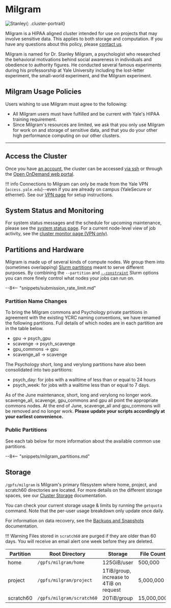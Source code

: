 # Milgram

![Stanley](/img/Stanley-Milgram.jpg){: .cluster-portrait}

Milgram is a HIPAA aligned cluster intended for use on projects that may involve sensitive data. This applies to both storage and computation. If you have any questions about this policy, please [contact us](/#get-help).

Milgram is named for Dr. Stanley Milgram, a psychologist who researched the behavioral motivations behind social awareness in individuals and obedience to authority figures. He conducted several famous experiments during his professorship at Yale University including the lost-letter experiment, the small-world experiment, and the Milgram experiment.

## Milgram Usage Policies

Users wishing to use Milgram must agree to the following:

* All Milgram users must have fulfilled and be current with Yale's HIPAA training requirement.
* Since Milgram's resources are limited, we ask that you only use Milgram for work on and storage of sensitive data, and that you do your other high performance computing on our other clusters.  


- - -

## Access the Cluster

Once you have [an account](https://research.computing.yale.edu/support/hpc/account-request), the cluster can be accessed [via ssh](/clusters-at-yale/access) or through the [Open OnDemand web portal](/clusters-at-yale/access/ood/).

!!! info
    Connections to Milgram can only be made from the Yale VPN (`access.yale.edu`)--even if you are already on campus (YaleSecure or ethernet). See our [VPN page](/clusters-at-yale/access/vpn) for setup instructions.

## System Status and Monitoring

For system status messages and the schedule for upcoming maintenance, please see the [system status page](https://research.computing.yale.edu/support/hpc/system-status). For a current node-level view of job activity, see the [cluster monitor page (VPN only)](http://cluster.ycrc.yale.edu/milgram/).

## Partitions and Hardware

Milgram is made up of several kinds of compute nodes. We group them into  (sometimes overlapping) [Slurm partitions](/clusters-at-yale/job-scheduling) meant to serve different purposes. By combining the `--partition` and [`--constraint`](/clusters-at-yale/job-scheduling/resource-requests#features-and-constraints) Slurm options you can more finely control what nodes your jobs can run on.

--8<-- "snippets/submission_rate_limit.md"

### Partition Name Changes

To bring the Milgram commons and Psychology private partitions in agreement with the existing YCRC naming conventions, we have renamed the following partitions. Full details of which nodes are in each partition are in the table below.

* gpu -> psych_gpu
* scavenge -> psych_scavenge
* gpu_commons -> gpu
* scavenge_all -> scavenge

The Psychology short, long and verylong partitions have also been consolidated into two partitions:

* psych_day: for jobs with a walltime of less than or equal to 24 hours
* psych_week: for jobs with a walltime less than or equal to 7 days.

As of the June maintenance, short, long and verylong no longer work. scavenge_all, scavenge, gpu_commons and gpu all point the appropriate commons nodes.  At the end of June, scavenge_all and gpu_commons will be removed and no longer work. **Please update your scripts accordingly at your earliest convenience.**

### Public Partitions

See each tab below for more information about the available common use partitions.

--8<-- "snippets/milgram_partitions.md"

## Storage

`/gpfs/milgram` is Milgram's primary filesystem where home, project, and scratch60 directories are located. For more details on the different storage spaces, see our [Cluster Storage](/clusters-at-yale/data/index) documentation.

You can check your current storage usage & limits by running the `getquota` command. Note that the per-user usage breakdown only update once daily.

For information on data recovery, see the [Backups and Snapshots](/clusters-at-yale/data/#backups-and-snapshots) documentation.

!!! Warning
    Files stored in `scratch60` are purged if they are older than 60 days. You will receive an email alert one week before they are deleted.

|Partition  | Root Directory            | Storage                                 | File Count | Backups | Snapshots |
|-----------|---------------------------|-----------------------------------------|------------|---------|-----------|
| home      | `/gpfs/milgram/home`      | 125GiB/user                             | 500,000    | Yes     | >=2 days  |
| project   | `/gpfs/milgram/project`   | 1TiB/group, increase to 4TiB on request | 5,000,000  | Yes     | >=2 days  |
| scratch60 | `/gpfs/milgram/scratch60` | 20TiB/group                             | 15,000,000 | No      | No        |
